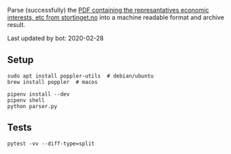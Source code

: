 Parse (successfully) the [PDF containing the represantatives economic interests, etc from stortinget.no](https://www.stortinget.no/no/Stortinget-og-demokratiet/Representantene/Okonomiske-interesser/) into a machine readable format and archive result.

Last updated by bot: 2020-02-28

## Setup
```shell script
sudo apt install poppler-utils  # debian/ubuntu
brew install poppler  # macos

pipenv install --dev
pipenv shell
python parser.py
```

## Tests
```shell script
pytest -vv --diff-type=split
```